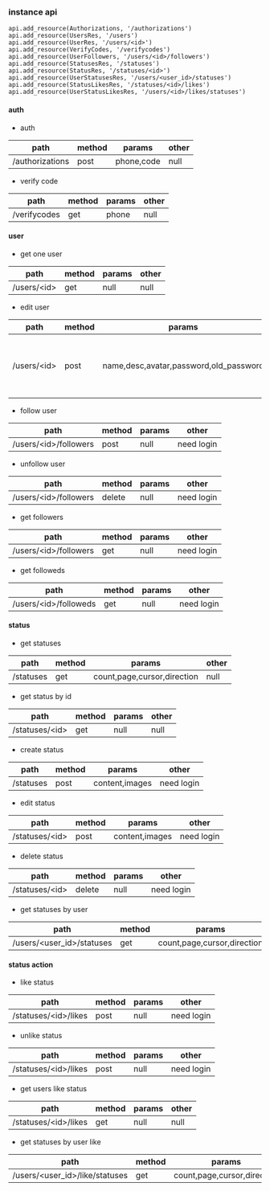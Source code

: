 ### instance api

```
api.add_resource(Authorizations, '/authorizations')
api.add_resource(UsersRes, '/users')
api.add_resource(UserRes, '/users/<id>')
api.add_resource(VerifyCodes, '/verifycodes')
api.add_resource(UserFollowers, '/users/<id>/followers')
api.add_resource(StatusesRes, '/statuses')
api.add_resource(StatusRes, '/statuses/<id>')
api.add_resource(UserStatusesRes, '/users/<user_id>/statuses')
api.add_resource(StatusLikesRes, '/statuses/<id>/likes')
api.add_resource(UserStatusLikesRes, '/users/<id>/likes/statuses')
```

#### auth

- auth

| path | method | params | other |
| --- | --- | --- | --- |
|/authorizations|post|phone,code|null|

- verify code

| path | method | params | other |
| --- | --- | --- | --- |
|/verifycodes|get|phone|null|


#### user

- get one user

| path | method | params | other |
| --- | --- | --- | --- |
|/users/<id\>|get|null|null|


- edit user

| path | method | params | other |
| --- | --- | --- | --- |
|/users/<id\>|post|name,desc,avatar,password,old\_password|need login, change password need old password|


- follow user

| path | method | params | other |
| --- | --- | --- | --- |
|/users/<id\>/followers|post|null|need login|

- unfollow user

| path | method | params | other |
| --- | --- | --- | --- |
|/users/<id\>/followers|delete|null|need login|


- get followers

| path | method | params | other |
| --- | --- | --- | --- |
|/users/<id\>/followers|get|null|need login|

- get followeds

| path | method | params | other |
| --- | --- | --- | --- |
|/users/<id\>/followeds|get|null|need login|


#### status

- get statuses

| path | method | params | other |
| --- | --- | --- | --- |
|/statuses|get|count,page,cursor,direction|null|

- get status by id

| path | method | params | other |
| --- | --- | --- | --- |
|/statuses/<id\>|get|null|null|

- create status

| path | method | params | other |
| --- | --- | --- | --- |
|/statuses|post|content,images|need login|

- edit status

| path | method | params | other |
| --- | --- | --- | --- |
|/statuses/<id\>|post|content,images|need login|

- delete status

| path | method | params | other |
| --- | --- | --- | --- |
|/statuses/<id\>|delete|null|need login|

- get statuses by user

| path | method | params | other |
| --- | --- | --- | --- |
|/users/<user_id\>/statuses|get|count,page,cursor,direction|null|


#### status action

- like status

| path | method | params | other |
| --- | --- | --- | --- |
|/statuses/<id\>/likes|post|null|need login|

- unlike status

| path | method | params | other |
| --- | --- | --- | --- |
|/statuses/<id\>/likes|post|null|need login|


- get users like status

| path | method | params | other |
| --- | --- | --- | --- |
|/statuses/<id\>/likes|get|null|null|


- get statuses by user like

| path | method | params | other |
| --- | --- | --- | --- |
|/users/<user_id\>/like/statuses|get|count,page,cursor,direction|null|


